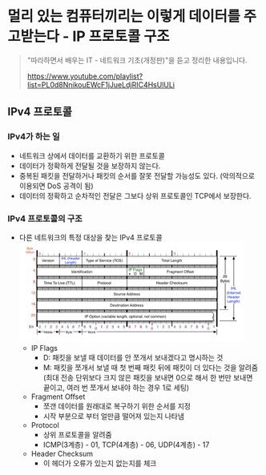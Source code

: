 # 멀리 있는 컴퓨터끼리는 이렇게 데이터를 주고받는다 - IP 프로토콜 구조

> "따라하면서 배우는 IT - 네트워크 기초(개정판)"을 듣고 정리한 내용입니다.
>
> https://www.youtube.com/playlist?list=PL0d8NnikouEWcF1jJueLdjRIC4HsUlULi

## IPv4 프로토콜
### IPv4가 하는 일
- 네트워크 상에서 데이터를 교환하기 위한 프로토콜
- 데이터가 정확하게 전달될 것을 보장하지 않는다.
- 중복된 패킷을 전달하거나 패킷의 순서를 잘못 전달할 가능성도 있다. (악의적으로 이용되면 DoS 공격이 됨)
- 데이터의 정확하고 순차적인 전달은 그보다 상위 프로토콜인 TCP에서 보장한다.

### IPv4 프로토콜의 구조
- 다른 네트워크의 특정 대상을 찾는 IPv4 프로토콜
<br><img src="./img/06_IPv4 프로토콜의 구조.PNG" height="200px">
    - IP Flags
        - D: 패킷을 보낼 때 데이터를 안 쪼개서 보내겠다고 명시하는 것
        - M: 패킷을 쪼개서 보낼 때 첫 번째 패킷 뒤에 패킷이 더 있다는 것을 알려줌 (최대 전송 단위보다 크지 않은 패킷을 보내면 0으로 해서 한 번만 보내면 끝이고, 여러 번 쪼개서 보내야 하는 경우 1로 세팅)
    - Fragment Offset
        - 쪼갠 데이터를 원래대로 복구하기 위한 순서를 지정
        - 시작 부분으로 부터 얼만큼 떨어져 있는지 나타냄
    - Protocol
        - 상위 프로토콜을 알려줌
        - ICMP(3계층) - 01, TCP(4계층) - 06, UDP(4계층) - 17
    - Header Checksum
        - 이 헤더가 오류가 있는지 없는지를 체크